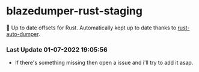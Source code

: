 # blazedumper-rust-staging

🚀 Up to date offsets for Rust. Automatically kept up to date thanks to [rust-auto-dumper](https://github.com/Akandesh/rust-auto-dumper).


### Last Update 01-07-2022 19:05:56
- If there's something missing then open a issue and i'll try to add it asap.